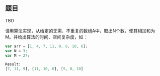 ## 题目
TBD 

请用算法实现，从给定的无需、不重复的数组A中，取出N个数，使其相加和为M。并给出算法的时间、空间复杂度，如：

```js
var arr = [1, 4, 7, 11, 9, 8, 10, 6];
var N = 3;
var M = 27;

Result:
[7, 11, 9], [11, 10, 6], [9, 8, 10]
```